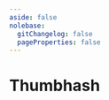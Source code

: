 ```yaml
---
aside: false
nolebase:
  gitChangelog: false
  pageProperties: false
---
```


# Thumbhash

<br />

<ThumbhashPreview
  thumbhash-text="Select image to generate thumbhash"
  apply-thumbhash-text="Apply Thumbhash"
  click-to-upload-text="Click to upload image"
  copy-to-clipboard-text="Copy to clipboard"
  clear-input-thumbhash-text="Clear thumbhash"
  input-thumbhash-placeholder="Input Thumbhash base64..."
  preview-thumbhash-text="Input Thumbhash to preview"
/>
